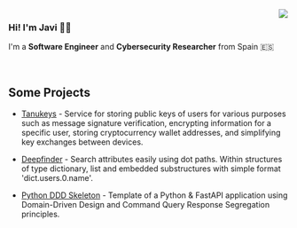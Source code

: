 <img align="right" src="https://github-readme-stats.vercel.app/api?username=n1nj4t4nuk1&show_icons=true&icon_color=CE1D2D&text_color=718096&bg_color=00000000&hide_title=true&hide_border=true" />


### Hi! I'm Javi 👋🏻

I'm a **Software Engineer** and **Cybersecurity Researcher** from Spain 🇪🇸


<br/>


## Some Projects


* [Tanukeys](https://codeberg.org/n1nj4t4nuk1/tanukeys) - Service for storing public keys of users for various purposes such as message signature verification, encrypting information for a specific user, storing cryptocurrency wallet addresses, and simplifying key exchanges between devices.

* [Deepfinder](https://pypi.org/project/deepfinder/) - Search attributes easily using dot paths. Within structures of type dictionary, list and embedded substructures with simple format 'dict.users.0.name'.

* [Python DDD Skeleton](https://codeberg.org/n1nj4t4nuk1/python-ddd-skeleton) - Template of a Python & FastAPI application using Domain-Driven Design and Command Query Response Segregation principles.
